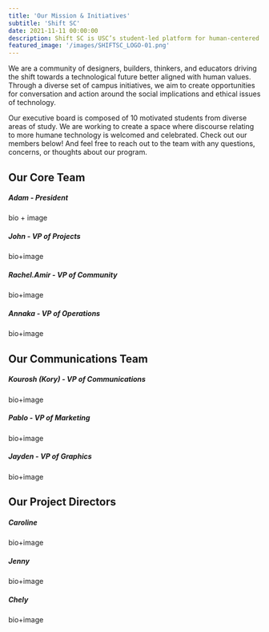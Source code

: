 ```yaml
---
title: 'Our Mission & Initiatives'
subtitle: 'Shift SC'
date: 2021-11-11 00:00:00
description: Shift SC is USC’s student-led platform for human-centered and socially responsible technology. 
featured_image: '/images/SHIFTSC_LOGO-01.png'
---
```


We are a community of designers, builders, thinkers, and educators driving the shift towards a technological future better aligned with human values. Through a diverse set of campus initiatives, we aim to create opportunities for conversation and action around the social implications and ethical issues of technology.

Our executive board is composed of 10 motivated students from diverse areas of study. We are working to create a space where discourse relating to more humane technology is welcomed and celebrated. Check out our members below! And feel free to reach out to the team with any questions, concerns, or thoughts about our program.

## Our Core Team
##### Adam - President
bio + image
##### John - VP of Projects
bio+image
##### Rachel.Amir - VP of Community
bio+image
##### Annaka - VP of Operations
bio+image

## Our Communications Team
##### Kourosh (Kory) - VP of Communications
bio+image
##### Pablo - VP of Marketing
bio+image
##### Jayden - VP of Graphics
bio+image

## Our Project Directors
##### Caroline
bio+image
##### Jenny
bio+image
##### Chely
bio+image